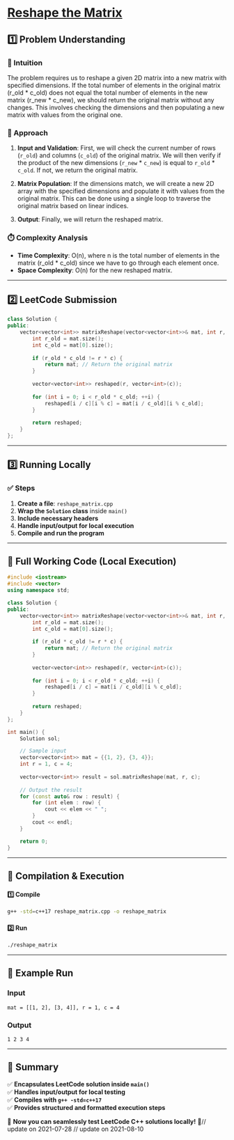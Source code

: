# **[Reshape the Matrix](https://leetcode.com/problems/reshape-the-matrix/description/)**  

## **1️⃣ Problem Understanding**  
### **📌 Intuition**  
The problem requires us to reshape a given 2D matrix into a new matrix with specified dimensions. If the total number of elements in the original matrix (r_old * c_old) does not equal the total number of elements in the new matrix (r_new * c_new), we should return the original matrix without any changes. This involves checking the dimensions and then populating a new matrix with values from the original one.

### **🚀 Approach**  
1. **Input and Validation**: First, we will check the current number of rows (`r_old`) and columns (`c_old`) of the original matrix. We will then verify if the product of the new dimensions (`r_new` * `c_new`) is equal to `r_old` * `c_old`. If not, we return the original matrix.
  
2. **Matrix Population**: If the dimensions match, we will create a new 2D array with the specified dimensions and populate it with values from the original matrix. This can be done using a single loop to traverse the original matrix based on linear indices.

3. **Output**: Finally, we will return the reshaped matrix.

### **⏱️ Complexity Analysis**  
- **Time Complexity**: O(n), where n is the total number of elements in the matrix (r_old * c_old) since we have to go through each element once.
- **Space Complexity**: O(n) for the new reshaped matrix. 

---  

## **2️⃣ LeetCode Submission**  
```cpp
class Solution {
public:
    vector<vector<int>> matrixReshape(vector<vector<int>>& mat, int r, int c) {
        int r_old = mat.size();
        int c_old = mat[0].size();
        
        if (r_old * c_old != r * c) {
            return mat; // Return the original matrix
        }
        
        vector<vector<int>> reshaped(r, vector<int>(c));
        
        for (int i = 0; i < r_old * c_old; ++i) {
            reshaped[i / c][i % c] = mat[i / c_old][i % c_old];
        }
        
        return reshaped;
    }
};
```  

---  

## **3️⃣ Running Locally**  
### **✅ Steps**  
1. **Create a file**: `reshape_matrix.cpp`  
2. **Wrap the `Solution` class** inside `main()`  
3. **Include necessary headers**  
4. **Handle input/output for local execution**  
5. **Compile and run the program**  

---  

## **📝 Full Working Code (Local Execution)**  
```cpp
#include <iostream>
#include <vector>
using namespace std;

class Solution {
public:
    vector<vector<int>> matrixReshape(vector<vector<int>>& mat, int r, int c) {
        int r_old = mat.size();
        int c_old = mat[0].size();
        
        if (r_old * c_old != r * c) {
            return mat; // Return the original matrix
        }
        
        vector<vector<int>> reshaped(r, vector<int>(c));
        
        for (int i = 0; i < r_old * c_old; ++i) {
            reshaped[i / c] = mat[i / c_old][i % c_old];
        }
        
        return reshaped;
    }
};

int main() {
    Solution sol;

    // Sample input
    vector<vector<int>> mat = {{1, 2}, {3, 4}};
    int r = 1, c = 4;
    
    vector<vector<int>> result = sol.matrixReshape(mat, r, c);
    
    // Output the result
    for (const auto& row : result) {
        for (int elem : row) {
            cout << elem << " ";
        }
        cout << endl;
    }

    return 0;
}
```  

---  

## **🔧 Compilation & Execution**  
#### **1️⃣ Compile**  
```bash
g++ -std=c++17 reshape_matrix.cpp -o reshape_matrix
```  

#### **2️⃣ Run**  
```bash
./reshape_matrix
```  

---  

## **🎯 Example Run**  
### **Input**  
```
mat = [[1, 2], [3, 4]], r = 1, c = 4
```  
### **Output**  
```
1 2 3 4 
```  

---  

## **📌 Summary**  
✅ **Encapsulates LeetCode solution inside `main()`**  
✅ **Handles input/output for local testing**  
✅ **Compiles with `g++ -std=c++17`**  
✅ **Provides structured and formatted execution steps**  

🚀 **Now you can seamlessly test LeetCode C++ solutions locally!** 🚀// update on 2021-07-28
// update on 2021-08-10

